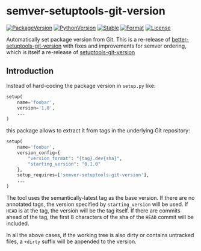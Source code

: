 # semver-setuptools-git-version

[![PackageVersion][pypi-version]][pypi-home]
[![PythonVersion][python-version]][python-home]
[![Stable][pypi-status]][pypi-home]
[![Format][pypi-format]][pypi-home]
[![License][pypi-license]](LICENSE)

[pypi-version]: https://badge.fury.io/py/better-setuptools-git-version.svg
[pypi-license]: https://img.shields.io/pypi/l/semver-setuptools-git-version.svg
[pypi-status]: https://img.shields.io/pypi/status/semver-setuptools-git-version.svg
[pypi-format]: https://img.shields.io/pypi/format/semver-setuptools-git-version.svg
[pypi-home]: https://badge.fury.io/py/semver-setuptools-git-version
[python-version]: https://img.shields.io/pypi/pyversions/semver-setuptools-git-version.svg
[python-home]: https://python.org

Automatically set package version from Git. This is a re-release of
[better-setuptools-git-version][] with fixes and improvements for semver ordering, which is itself a re-release of [setuptools-git-version][]

[setuptools-git-version]: https://github.com/pyfidelity/setuptools-git-version
[better-setuptools-git-version]: https://github.com/vivin/better-setuptools-git-version


## Introduction

Instead of hard-coding the package version in ``setup.py`` like:

```python
setup(
    name='foobar',
    version='1.0',
    ...
)
```

this package allows to extract it from tags in the underlying Git repository:

```python
setup(
    name='foobar',
    version_config={
        "version_format": "{tag}.dev{sha}",
        "starting_version": "0.1.0"
    },
    setup_requires=['semver-setuptools-git-version'],
    ...
)
```

The tool uses the semantically-latest tag as the base version. If there are no annotated tags, the version specified by `starting_version` will be used. If `HEAD` is at the tag, the version will be the tag itself. If there are commits ahead of the tag, the first 8 characters of the sha of the `HEAD` commit will be included.

In all the above cases, if the working tree is also dirty or contains untracked files, a `+dirty` suffix will be appended to the version.
